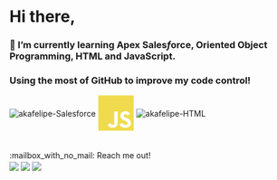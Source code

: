 # Hi there,
### 🌱 I’m currently learning Apex Sales<i>f</i>orce, Oriented Object Programming, HTML and JavaScript.
### Using the most of GitHub to improve my code control!

<div>
  <img align="center" alt="akafelipe-Salesforce" src="https://c1.sfdcstatic.com/content/dam/sfdc-docs/www/logos/logo-salesforce.svg">
  <img align="center" alt="akfelipe-JS" height="64" width="64" src="https://raw.githubusercontent.com/devicons/devicon/master/icons/javascript/javascript-plain.svg">
  <img align="center" alt="akafelipe-HTML"height="64" width="64" src="https://github.com/akafelipe/devicon/blob/master/icons/html5/html5-original.svg">
</div>

 
<div>
  <br><br>
  :mailbox_with_no_mail: Reach me out!&nbsp;&nbsp;  
  <br>
  <a href="mailto:sqr.felipe@gmail.com"><img align="center" src="https://img.shields.io/badge/GMAIL-red"></a>
  <a href="https://www.linkedin.com/in/felipesiqueirasilva" target="_blank"><img align="center" src="https://img.shields.io/badge/LINKEDIN-blue"></a>  
  <a href="https://www.salesforce.com/trailblazer/akafelipe" target="_blank"><img align="center" src="https://img.shields.io/badge/TRAILHEAD-orange"></a>  
</div>



